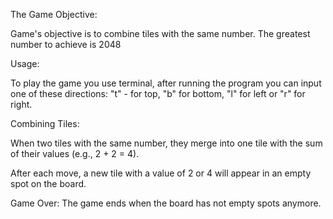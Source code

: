 
The Game Objective:

Game's objective is to combine tiles with the same number. The greatest number to achieve is 2048

Usage:

To play the game you use terminal, after running the program you can input one of these directions: "t" - for top, "b" for bottom, "l" for left or "r" for right.


Combining Tiles: 

When two tiles with the same number, they merge into one tile with the sum of their values (e.g., 2 + 2 = 4).


After each move, a new tile with a value of 2 or 4 will appear in an empty spot on the board.

Game Over: 
The game ends when the board has not empty spots anymore.








